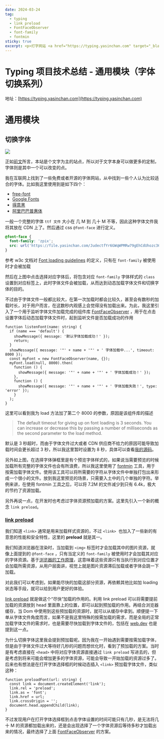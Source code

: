 ```yaml
---
date: 2024-03-24
tag:
  - typing
  - link preload
  - FontFaceObserver
  - font-family
  - fontmin
sticky: true
excerpt: <p>打字网站 <a href="https://typing.yasinchan.com" target="_blank">Typing</a> 字体切换逻辑介绍</p>
---
```


# Typing 项目技术总结 - 通用模块（字体切换系列）

地址：[https://typing.yasinchan.com](https://typing.yasinchan.com)

# 通用模块

## 切换字体

![](https://file.yasinchan.com/Ah4n6YhrHtTazLbAGidp2oNzwttOiUFb/766579006.png)

正如[前文](/post/typing-intr.html)所言，本站是个文字为主的站点，所以对于文字本身可以做更多的定制，字体则是其中一个可以改变的点。

我在互联网上找到了一些免费或者开源的字体网站，从中找到一些个人认为比较适合的字体。比如我这里使用到是如下四个：

- [free-font](https://wordshub.github.io/free-font/)
- [Google Fonts](https://fonts.google.com/)
- [得意黑](https://github.com/atelier-anchor/smiley-sans)
- [阿里巴巴普惠体](https://fonts.alibabagroup.com/#/home)

一般一个完整的字体 `ttf 文件` 大小在 几 M 到 几十 M 不等，因此这种字体文件我将其放在 CDN 上了。然后通过 css `@font-face` 进行定义。

```css
@font-face {
  font-family: 'zpix';
  src: url('https://file.yasinchan.com/JudectfYr6GWqWPMRw79gEhCdUhozc36/zpix.ttf');
}
```

参考 w3c 文档对 [Font loading guidelines](https://www.w3.org/TR/css-fonts-3/?spm=5176.28103460.0.0.297c3f99aJeEs1#font-face-loading) 的定义，只有在 `font-family` 被使用时才会被加载

然后在上图中点击选择对应字体后，将包含对应 `font-family` 字体样式的 `class` 设置到对应标签上，此时字体文件会被加载，从而达到动态加载字体文件和切换字体的目的。

不过由于字体文件一般都比较大，在第一次加载时都会比较久，甚至会有数秒的加载时长，对于用户而言，在这数秒内观感上会觉得没有加载出来。为此，我这里引入了一个用于监听字体文件加载完成的组件库 [FontFaceObserver](https://github.com/bramstein/fontfaceobserver) ，用于在点击设置字体后动态加载字体文件时，起到监听文件是否加载成功的作用

```tsx
function listenFont(name: string) {
  if (name === 'default') {
    showMessage({ message: '默认字体加载成功！' });
    return;
  }
  showMessage({ message: '"' + name + '"' + ' 字体加载中...', timeout: 8000 });
  const myFont = new FontFaceObserver(name, {});
  myFont.load(null, 8000).then(
    function () {
      showMessage({ message: '"' + name + '"' + ' 字体加载成功！' });
    },
    function () {
      showMessage({ message: '"' + name + '"' + ' 字体加载失败！', type: 'error' });
    }
  );
}
```

这里可以看到我为 load 方法加了第二个 8000 的参数，原因是该组件库的描述

> The default timeout for giving up on font loading is 3 seconds. You can increase or decrease this by passing a number of milliseconds as the second parameter to the load method.

默认是 3 秒超时，而由于字体文件过大或者 CDN 供应商不给力的原因可能导致加载时间会更长超过 3 秒，所以我这里暂时设置为 8 秒，具体可以查看[我的源码](https://github.com/YasinChan/typing/blob/877a7a77a399bf492c31af0fb7cf9c8280ac20ad/src/App.vue#L169C1-L184C2)。

另外如上图，在选择字体弹框里是有个预览字体样式的，如果说当需要预览的时候加载所有完整的字体文件也会有所浪费，所以我这里使用了 [fontmin](https://github.com/ecomfe/fontmin) 工具，用于按需加载字体文件。使用该工具可以将所需要的字符从字体文件中单独打包出来形成一个很小的文件。放到我这里预览的场景，只需要入土中的几个单独的字符。举例来讲，在使用 fontmin 工具之后，可以将 7.2M 的文件减少到只有 6.4k，极大的节约了资源加载。

另外再说一点，在开发时也考虑过字体资源预加载的方案。这里先引入一个新的概念 `link preload`。

### [link preload](https://html.spec.whatwg.org/multipage/links.html#link-type-preload)

我们知道 `<link>` 通常是用来加载样式资源的，不过 `<link>`  也加入了一些新的有意思的性能和安全特性，这里的 **preload** 就是其一。

我们知道浏览器在渲染时，当加载到 `<img>` 标签时才会加载其中的图片资源，就像上面提到的 `@font-face` ，只有当定义的 `font-family` 被使用时才会加载其对应的字体资源。基于[浏览器的工作原理](https://web.dev/articles/critical-rendering-path?spm=5176.28103460.0.0.74fb3f99KEeKuS&hl=zh-cn)，这意味着这些资源只有当执行到对应位置才会加载所需资源，从用户层面讲，视觉上就是图片资源滞后加载或者字体会跳一下加载。

对此我们可以考虑到，如果能尽快的加载这部分资源，再依赖其他比如加 loading 状态等手段，就可以给到用户更好的体验。

[link preload](https://html.spec.whatwg.org/multipage/links.html#link-type-preload) 就是做这个“尽快”加载的作用的。利用 link preload 可以将需要提前加载的资源放到 head 里面靠上的位置，即可以起到预加载的作用。再结合浏览器缓存，当 Dom 中使用到这些预加载的资源时，就可以从缓存中拿到。顺便提一下单从字体文件角度而言，如果不是我这里特殊的按需加载的需求，而是全局的正常加载字体文件的需求时，也是需要尽快加载到字体文件的，包括在 [web.dev](https://web.dev/articles/codelab-preload-web-fonts?hl=zh-cn) 也是提到这一点。

为什么切换字体这里我会提到预加载呢。因为我在一开始遇到需要按需加载字体，但是由于字体文件过大等待好几秒的问题而想优化时，看到了预加载的方案。当时是有考虑直接在 `<head>` 中将对应字体资源直接通过 `link preload` 写进去的，但是考虑到将来可能会增加更多的字体资源，可能会导致一开始加载的资源过多了。后来也有想法是在打开字体选择框的时候动态插入 `<link>` 预加载字体文件，类似这种：

```tsx
function preloadFont(url: string) {
  const link = document.createElement('link');
  link.rel = 'preload';
  link.as = 'font';
  link.href = url;
  link.crossOrigin = '';
  document.head.appendChild(link);
}
```

不过发现用户在打开字体选择框到点击字体设置的时间可能只有几秒，是无法将几十 M 的资源都加载出来的，还是会出现选择了一个字体资源后等待多秒才加载出来的情况，最终选择了上面 [FontFaceObserver](https://github.com/bramstein/fontfaceobserver) 的方案。
